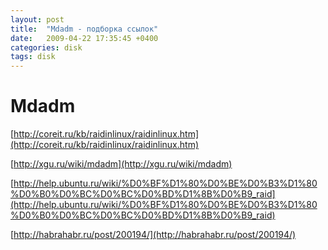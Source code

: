 ```yaml
---
layout: post
title:  "Mdadm - подборка ссылок"
date:   2009-04-22 17:35:45 +0400
categories: disk
tags: disk
---
```


# Mdadm
[http://coreit.ru/kb/raidinlinux/raidinlinux.htm](http://coreit.ru/kb/raidinlinux/raidinlinux.htm)

[http://xgu.ru/wiki/mdadm](http://xgu.ru/wiki/mdadm)

[http://help.ubuntu.ru/wiki/%D0%BF%D1%80%D0%BE%D0%B3%D1%80%D0%B0%D0%BC%D0%BC%D0%BD%D1%8B%D0%B9_raid](http://help.ubuntu.ru/wiki/%D0%BF%D1%80%D0%BE%D0%B3%D1%80%D0%B0%D0%BC%D0%BC%D0%BD%D1%8B%D0%B9_raid)

[http://habrahabr.ru/post/200194/](http://habrahabr.ru/post/200194/)